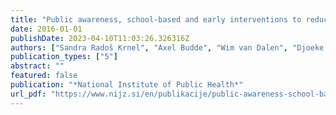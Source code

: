```yaml
---
title: "Public awareness, school-based and early interventions to reduce alcohol related harm"
date: 2016-01-01
publishDate: 2023-04-10T11:03:26.326316Z
authors: ["Sandra Radoš Krnel", "Axel Budde", "Wim van Dalen", "Djoeke van Dale", "Kirsten Vegt", "Lidia Segura", "Jorge Palacio-Vieira", "Paula Frango", "Janja Mišič", "Teja Rozman", "Aleš Lamut"]
publication_types: ["5"]
abstract: ""
featured: false
publication: "*National Institute of Public Health*"
url_pdf: "https://www.nijz.si/en/publikacije/public-awareness-school-based-and-early-interventions-to-reduce-alcohol-related-harm"
---
```


